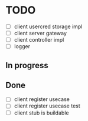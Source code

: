 # TODO

- [ ] client usercred storage impl
- [ ] client server gateway
- [ ] client controller impl
- [ ] logger

## In progress

## Done

- [ ] client register usecase
- [ ] client register usecase test
- [ ] client stub is buildable
